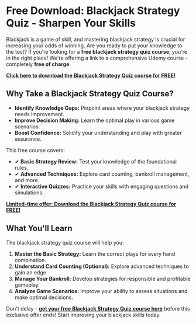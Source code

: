 # Free Download: Blackjack Strategy Quiz - Sharpen Your Skills

Blackjack is a game of skill, and mastering blackjack strategy is crucial for increasing your odds of winning. Are you ready to put your knowledge to the test? If you're looking for a **free blackjack strategy quiz course**, you're in the right place! We're offering a link to a comprehensive Udemy course - completely **free of charge**.

[**Click here to download the Blackjack Strategy Quiz course for FREE!**](https://udemywork.com/blackjack-strategy-quiz)

## Why Take a Blackjack Strategy Quiz Course?

*   **Identify Knowledge Gaps:** Pinpoint areas where your blackjack strategy needs improvement.
*   **Improve Decision Making:** Learn the optimal play in various game scenarios.
*   **Boost Confidence:** Solidify your understanding and play with greater assurance.

This free course covers:

*   ✔ **Basic Strategy Review:** Test your knowledge of the foundational rules.
*   ✔ **Advanced Techniques:** Explore card counting, bankroll management, and more.
*   ✔ **Interactive Quizzes:** Practice your skills with engaging questions and simulations.

[**Limited-time offer: Download the Blackjack Strategy Quiz course for FREE!**](https://udemywork.com/blackjack-strategy-quiz)

## What You'll Learn

The blackjack strategy quiz course will help you:

1.  **Master the Basic Strategy:** Learn the correct plays for every hand combination.
2.  **Understand Card Counting (Optional):** Explore advanced techniques to gain an edge.
3.  **Manage Your Bankroll:** Develop strategies for responsible and profitable gameplay.
4.  **Analyze Game Scenarios:** Improve your ability to assess situations and make optimal decisions.

Don't delay - **[get your free Blackjack Strategy Quiz course here](https://udemywork.com/blackjack-strategy-quiz)** before this exclusive offer ends! Start improving your blackjack skills today.
